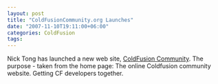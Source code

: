 ```yaml
---
layout: post
title: "ColdFusionCommunity.org Launches"
date: "2007-11-10T19:11:00+06:00"
categories: ColdFusion 
tags: 
---
```


Nick Tong has launched a new web site, <a href="http://www.coldfusioncommunity.org">ColdFusion Community</a>. The purpose - taken from the home page: The online Coldfusion community website. Getting CF developers together.